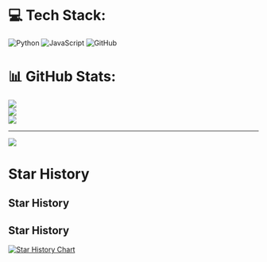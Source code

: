 # 💻 Tech Stack:
![Python](https://img.shields.io/badge/python-3670A0?style=for-the-badge&logo=python&logoColor=ffdd54) ![JavaScript](https://img.shields.io/badge/javascript-%23323330.svg?style=for-the-badge&logo=javascript&logoColor=%23F7DF1E) ![GitHub](https://img.shields.io/badge/GitHub-%23121011.svg?style=for-the-badge&logo=github&logoColor=white)
# 📊 GitHub Stats:
![](https://github-readme-stats.vercel.app/api?username=kaliiiiiiiiii&theme=dark&hide_border=false&include_all_commits=true&count_private=true)<br/>
![](https://github-readme-streak-stats.herokuapp.com/?user=kaliiiiiiiiii&theme=dark&hide_border=false)<br/>
![](https://github-readme-stats.vercel.app/api/top-langs/?username=kaliiiiiiiiii&theme=dark&hide_border=false&include_all_commits=true&count_private=true&layout=compact)

---
[![](https://visitcount.itsvg.in/api?id=kaliiiiiiiiii&icon=0&color=0)](https://visitcount.itsvg.in)

<!-- Proudly created with GPRM ( https://gprm.itsvg.in ) -->

# Star History
## Star History

## Star History

[![Star History Chart](https://api.star-history.com/svg?repos=kaliiiiiiiiii/Selenium-Profiles,kaliiiiiiiiii/Selenium-Driverless&type=Timeline)](https://star-history.com/#kaliiiiiiiiii/Selenium-Profiles&kaliiiiiiiiii/Selenium-Driverless&Timeline)

